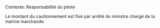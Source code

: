 Contexte: Responsabilité du pilote

Le montant du cautionnement est fixé par arrêté du ministre chargé de la marine marchande.